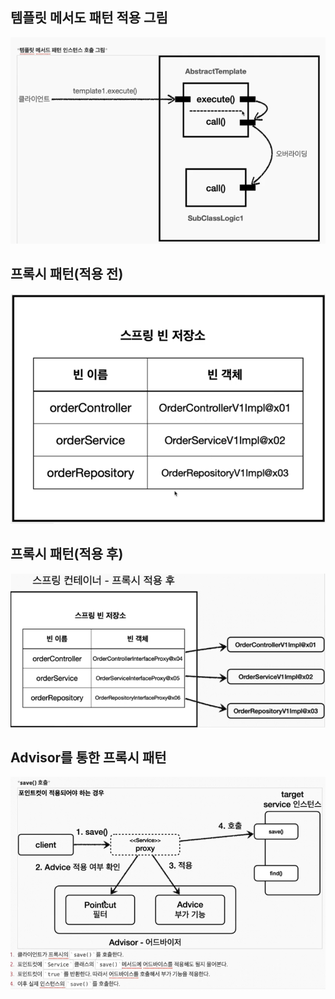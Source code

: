## 템플릿 메서도 패턴 적용 그림 
![img.png](img.png)


## 프록시 패턴(적용 전)
![프록시패턴.png](프록시패턴.png)
## 프록시 패턴(적용 후)
![프록시패턴2.png](프록시패턴2.png)


## Advisor를 통한 프록시 패턴 
![img_1.png](img_1.png)
